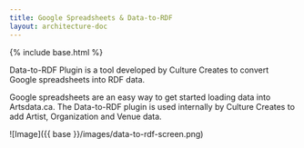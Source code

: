 ```yaml
---
title: Google Spreadsheets & Data-to-RDF
layout: architecture-doc
---
```


{% include base.html %}

Data-to-RDF Plugin is a tool developed by Culture Creates to convert Google spreadsheets into RDF data.  

Google spreadsheets are an easy way to get started loading data into Artsdata.ca.  The Data-to-RDF plugin is used internally by Culture Creates to add Artist, Organization and Venue data.

![Image]({{ base }}/images/data-to-rdf-screen.png)
